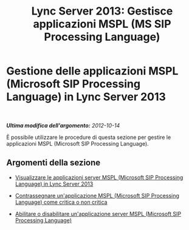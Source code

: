 ﻿---
title: "Lync Server 2013: Gestisce  applicazioni MSPL (MS SIP Processing Language)"
TOCTitle: "Lync Server 2013: Gestisce  applicazioni MSPL (MS SIP Processing Language)"
ms:assetid: 3fb13707-73b5-4f7d-ab0b-a5794ed1be75
ms:mtpsurl: https://technet.microsoft.com/it-it/library/JJ688032(v=OCS.15)
ms:contentKeyID: 49887531
ms.date: 08/24/2015
mtps_version: v=OCS.15
ms.translationtype: HT
---

# Gestione delle applicazioni MSPL (Microsoft SIP Processing Language) in Lync Server 2013

 

_**Ultima modifica dell'argomento:** 2012-10-14_

È possibile utilizzare le procedure di questa sezione per gestire le applicazioni MSPL (Microsoft SIP Processing Language).

## Argomenti della sezione

  - [Visualizzare le applicazioni server MSPL (Microsoft SIP Processing Language) in Lync Server 2013](lync-server-2013-view-microsoft-sip-processing-language-mspl-server-applications.md)

  - [Contrassegnare un'applicazione MSPL (Microsoft SIP Processing Language) come critica o non critica](lync-server-2013-mark-a-microsoft-sip-processing-language-mspl-application-as-critical-or-not-critical.md)

  - [Abilitare o disabilitare un'applicazione server MSPL (Microsoft SIP Processing Language)](lync-server-2013-enable-or-disable-a-microsoft-sip-processing-language-mspl-server-application.md)

